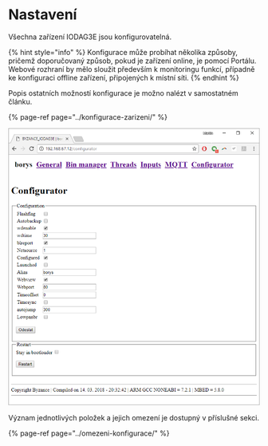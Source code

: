 # Nastavení

Všechna zařízení IODAG3E jsou konfigurovatelná.

{% hint style="info" %}
Konfigurace může probíhat několika způsoby, pričemž doporučovaný způsob, pokud je zařízení online, je pomocí Portálu. Webové rozhraní by mělo sloužit především k monitoringu funkcí, případně ke konfiguraci offline zařízení, připojených k místní síti.
{% endhint %}

Popis ostatních možností konfigurace je možno nalézt v samostatném článku.

{% page-ref page="../konfigurace-zarizeni/" %}

![](../../../.gitbook/assets/web_config.png)

Význam jednotlivých položek a jejich omezení je dostupný v příslušné sekci.

{% page-ref page="../omezeni-konfigurace/" %}

